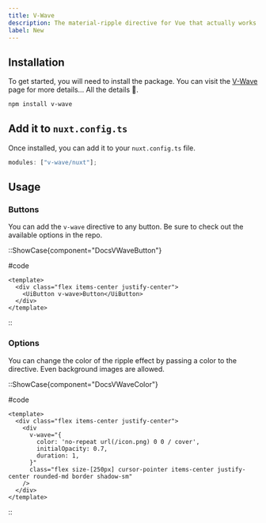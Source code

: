```yaml
---
title: V-Wave
description: The material-ripple directive for Vue that actually works!
label: New
---
```


## Installation

To get started, you will need to install the package. You can visit the [V-Wave](https://github.com/justintaddei/v-wave) page for more details... All the details 🙂.

```bash
npm install v-wave
```

## Add it to `nuxt.config.ts`

Once installed, you can add it to your `nuxt.config.ts` file.

```ts
modules: ["v-wave/nuxt"];
```

## Usage

### Buttons

You can add the `v-wave` directive to any button. Be sure to check out the available options in the repo.

::ShowCase{component="DocsVWaveButton"}

#code

```vue [DocsVWaveButton.vue]
<template>
  <div class="flex items-center justify-center">
    <UiButton v-wave>Button</UiButton>
  </div>
</template>
```

::

### Options

You can change the color of the ripple effect by passing a color to the directive. Even background images are allowed.

::ShowCase{component="DocsVWaveColor"}

#code

```vue [DocsVWaveColor.vue]
<template>
  <div class="flex items-center justify-center">
    <div
      v-wave="{
        color: 'no-repeat url(/icon.png) 0 0 / cover',
        initialOpacity: 0.7,
        duration: 1,
      }"
      class="flex size-[250px] cursor-pointer items-center justify-center rounded-md border shadow-sm"
    />
  </div>
</template>
```

::
